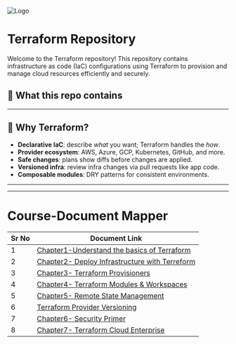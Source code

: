 

![Logo](.assets/logo.png)

# Terraform Repository

Welcome to the Terraform repository! This repository contains infrastructure as code (IaC) configurations using Terraform to provision and manage cloud resources efficiently and securely.

## 📌 What this repo contains



---

## 🔎 Why Terraform?

- **Declarative IaC**: describe *what* you want; Terraform handles the *how*.
- **Provider ecosystem**: AWS, Azure, GCP, Kubernetes, GitHub, and more.
- **Safe changes**: plans show diffs before changes are applied.
- **Versioned infra**: review infra changes via pull requests like app code.
- **Composable modules**: DRY patterns for consistent environments.

---


---

# Course-Document Mapper

| Sr No | Document Link |
| ------ | ------ |
| 1 | [Chapter1-Understand the basics of Terraform][PlDa] |
| 2 | [Chapter2- Deploy Infrastructure with Terreform][PlDb] |
| 3 | [Chapter3- Terraform Provisioners][PlDc] |
| 4 | [Chapter4- Terraform Modules & Workspaces][PlDd] |
| 5 | [Chapter5- Remote State Management][PlDe] |
| 6 | [Terraform Provider Versioning][PlDf] |
| 7 | [Chapter6- Security Primer][PlDg] |
| 8 | [Chapter7- Terraform Cloud Enterprise][PlDh] |


   [PlDa]: <./Chapter1-Understand the basics of Terraform/>
   [PlDb]: <./resource-providers.md>   
   [PlDc]: <./provider-tiers.md>
   [PlDd]: <./github.md>
   [PlDe]: <./destroy.md>   
   [PlDf]: <./provider-versioning.md>
   [PlDg]: <./refresh.tf>
   [PlDh]: <./aws-provider-auth.md>
   
